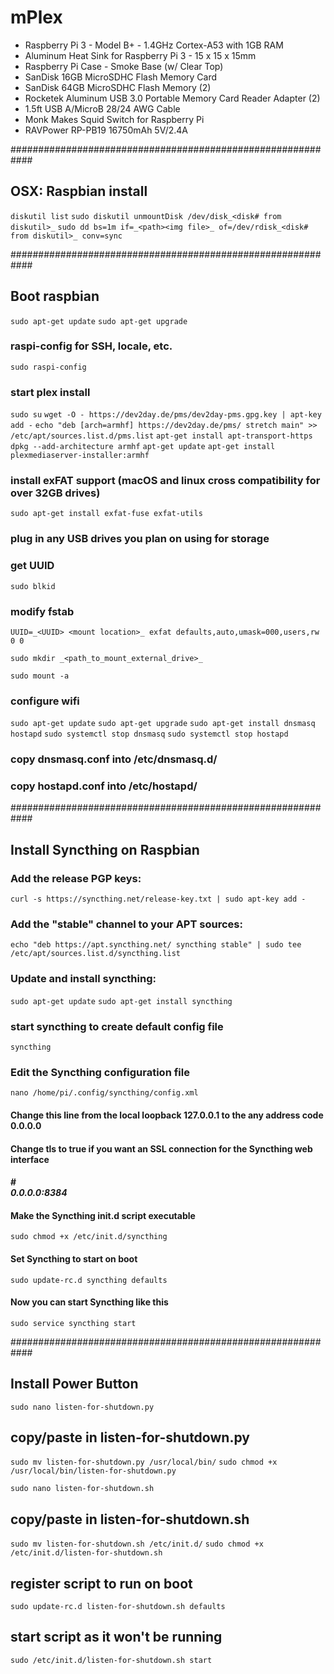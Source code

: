 # mPlex

* Raspberry Pi 3 - Model B+ - 1.4GHz Cortex-A53 with 1GB RAM
* Aluminum Heat Sink for Raspberry Pi 3 - 15 x 15 x 15mm
* Raspberry Pi Case - Smoke Base (w/ Clear Top)
* SanDisk 16GB MicroSDHC Flash Memory Card
* SanDisk 64GB MicroSDHC Flash Memory (2)
* Rocketek Aluminum USB 3.0 Portable Memory Card Reader Adapter (2)
* 1.5ft USB A/MicroB 28/24 AWG Cable
* Monk Makes Squid Switch for Raspberry Pi
* RAVPower RP-PB19 16750mAh 5V/2.4A



############################################################
## OSX: Raspbian install
`diskutil list`
`sudo diskutil unmountDisk /dev/disk_<disk# from diskutil>_`
`sudo dd bs=1m if=_<path><img file>_ of=/dev/rdisk_<disk# from diskutil>_ conv=sync`

############################################################
## Boot raspbian
`sudo apt-get update`
`sudo apt-get upgrade`

### raspi-config for SSH, locale, etc.
`sudo raspi-config`

### start plex install
`sudo su`
`wget -O - https://dev2day.de/pms/dev2day-pms.gpg.key | apt-key add -`
`echo "deb [arch=armhf] https://dev2day.de/pms/ stretch main" >> /etc/apt/sources.list.d/pms.list`
`apt-get install apt-transport-https`
`dpkg --add-architecture armhf`
`apt-get update`
`apt-get install plexmediaserver-installer:armhf`

### install exFAT support (macOS and linux cross compatibility for over 32GB drives)
`sudo apt-get install exfat-fuse exfat-utils`

### plug in any USB drives you plan on using for storage

### get UUID
`sudo blkid`

### modify fstab
`UUID=_<UUID> <mount location>_ exfat defaults,auto,umask=000,users,rw 0 0`

`sudo mkdir _<path_to_mount_external_drive>_`

`sudo mount -a`

### configure wifi
`sudo apt-get update`
`sudo apt-get upgrade`
`sudo apt-get install dnsmasq hostapd`
`sudo systemctl stop dnsmasq`
`sudo systemctl stop hostapd`

### copy dnsmasq.conf into /etc/dnsmasq.d/

### copy hostapd.conf into /etc/hostapd/

############################################################
## Install Syncthing on Raspbian
### Add the release PGP keys:
`curl -s https://syncthing.net/release-key.txt | sudo apt-key add -`

### Add the "stable" channel to your APT sources:
`echo "deb https://apt.syncthing.net/ syncthing stable" | sudo tee /etc/apt/sources.list.d/syncthing.list`

### Update and install syncthing:
`sudo apt-get update`
`sudo apt-get install syncthing`

### start syncthing to create default config file
`syncthing`


### Edit the Syncthing configuration file

`nano /home/pi/.config/syncthing/config.xml`
#### Change this line from the local loopback 127.0.0.1 to the any address code 0.0.0.0
#### Change tls to true if you want an SSL connection for the Syncthing web interface
#### <gui enabled="true" tls="false">
#### #<address>0.0.0.0:8384</address>
 
 
#### Make the Syncthing init.d script executable
`sudo chmod +x /etc/init.d/syncthing`
#### Set Syncthing to start on boot
`sudo update-rc.d syncthing defaults`
#### Now you can start Syncthing like this
`sudo service syncthing start`

############################################################
## Install Power Button

`sudo nano listen-for-shutdown.py`
## copy/paste in listen-for-shutdown.py
`sudo mv listen-for-shutdown.py /usr/local/bin/`
`sudo chmod +x /usr/local/bin/listen-for-shutdown.py`

`sudo nano listen-for-shutdown.sh`
## copy/paste in listen-for-shutdown.sh 
`sudo mv listen-for-shutdown.sh /etc/init.d/`
`sudo chmod +x /etc/init.d/listen-for-shutdown.sh`

## register script to run on boot
`sudo update-rc.d listen-for-shutdown.sh defaults`

## start script as it won't be running
`sudo /etc/init.d/listen-for-shutdown.sh start`









